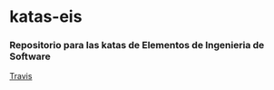 # katas-eis
### Repositorio para las katas de Elementos de Ingenieria de Software

[Travis](https://travis-ci.org/bananee/katas-eis)
